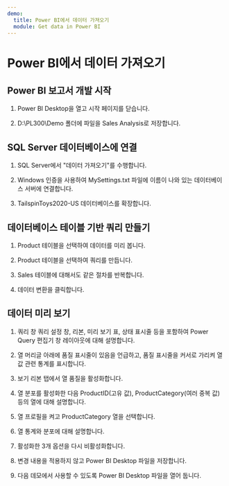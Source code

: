 ```yaml
---
demo:
  title: Power BI에서 데이터 가져오기
  module: Get data in Power BI
---
```


# Power BI에서 데이터 가져오기

## Power BI 보고서 개발 시작

1. Power BI Desktop을 열고 시작 페이지를 닫습니다.

1. D:\PL300\Demo 폴더에 파일을 Sales Analysis로 저장합니다.

## SQL Server 데이터베이스에 연결

1. SQL Server에서 "데이터 가져오기"를 수행합니다.

1. Windows 인증을 사용하여 MySettings.txt 파일에 이름이 나와 있는 데이터베이스 서버에 연결합니다.

1. TailspinToys2020-US 데이터베이스를 확장합니다.

## 데이터베이스 테이블 기반 쿼리 만들기

1. Product 테이블을 선택하여 데이터를 미리 봅니다.

1. Product 테이블을 선택하여 쿼리를 만듭니다.

1. Sales 테이블에 대해서도 같은 절차를 반복합니다.

1. 데이터 변환을 클릭합니다.

## 데이터 미리 보기

1. 쿼리 창 쿼리 설정 창, 리본, 미리 보기 표, 상태 표시줄 등을 포함하여 Power Query 편집기 창 레이아웃에 대해 설명합니다.

1. 열 머리글 아래에 품질 표시줄이 있음을 언급하고, 품질 표시줄을 커서로 가리켜 열 값 관련 통계를 표시합니다.

1. 보기 리본 탭에서 열 품질을 활성화합니다.

1. 열 분포를 활성화한 다음 ProductID(고유 값), ProductCategory(여러 중복 값) 등의 열에 대해 설명합니다.

1. 열 프로필을 켜고 ProductCategory 열을 선택합니다.

1. 열 통계와 분포에 대해 설명합니다.

1. 활성화한 3개 옵션을 다시 비활성화합니다.

1. 변경 내용을 적용하지 않고 Power BI Desktop 파일을 저장합니다.

1. 다음 데모에서 사용할 수 있도록 Power BI Desktop 파일을 열어 둡니다.
